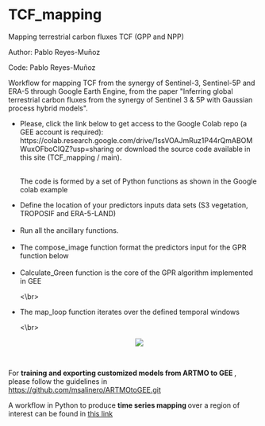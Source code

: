 # TCF_mapping
Mapping terrestrial carbon fluxes TCF (GPP and NPP)

Author: Pablo Reyes-Muñoz

Code: Pablo Reyes-Muñoz

Workflow for mapping TCF from the synergy of Sentinel-3, Sentinel-5P and ERA-5 through Google Earth Engine, from the paper "Inferring global terrestrial carbon fluxes from the synergy of Sentinel 3 & 5P with Gaussian process hybrid models".

<ol style='list-style-type:disc'> 
  <li> Please, click the link below to get access to the Google Colab repo (a GEE account is required): 
    https://colab.research.google.com/drive/1ssVOAJmRuz1P44rQmABOMWuxOFboCIQZ?usp=sharing or download the source code available in this site (TCF_mapping / main). </li> 
  
  </br>
    
  The code is formed by a set of Python functions as shown in the Google colab example
  
  <li> Define the location of your predictors inputs data sets (S3 vegetation, TROPOSIF and ERA-5-LAND) </li>
  
  </br>
  
  <li> Run all the ancillary functions. </li>
  
  </br>
  
  <li> The compose_image function format the predictors input for the GPR function below </li>
  
  </br>

  <li> Calculate_Green function is the core of the GPR algorithm implemented in GEE </li>

  <\br>

  <li> The map_loop function iterates over the defined temporal windows  </li>

  <\br>
  
  <p style="text-align:center;"> <img src="https://github.com/psreyes/TCF_mapping/blob/main/GPP_globe_figures_paper.png"></p> 

  </br>
  
</ol>

For <b> training and exporting customized models from ARTMO to GEE </b>, please follow the guidelines in https://github.com/msalinero/ARTMOtoGEE.git

A workflow in Python to produce <b> time series mapping </b> over a region of interest can be found in <a href="https://colab.research.google.com/github/daviddkovacs/Global-EVT-maps/blob/main/Main%20Python%20script.ipynb"> this link</a>
